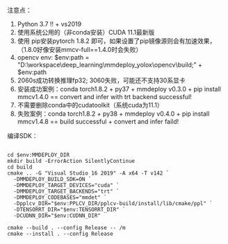 注意点：

1. Python 3.7 !! + vs2019
2. 使用系统公用的（非conda安装）CUDA 11.1最新版
3. 使用 pip安装pytorch 1.8.2 即可，如果设置了pip镜像源则会有加速效果，  （1.8.0好像安装mmcv-full==1.4.0时会失败）
4. opencv env: $env:path = "D:\workspace\deep_learning\mmdeploy_yolox\opencv\build;" + $env:path
5. 2060s成功转换推理fp32; 3060失败，可能还不支持30系显卡
6. 安装成功案例：conda torch1.8.2 + py37 + mmdeploy v0.3.0 + pip install mmcv1.4.0 == convert and infer with trt backend successful! 
7. 不需要删除conda中的cudatoolkit（系统cuda为11.1）
8. 失败案例：conda torch1.8.2 + py38 + mmdeploy v0.4.0 + pip install mmcv1.4.8 == build successful + convert and infer faild! 


编译SDK：

```

cd $env:MMDEPLOY_DIR
mkdir build -ErrorAction SilentlyContinue
cd build
cmake .. -G "Visual Studio 16 2019" -A x64 -T v142 `
  -DMMDEPLOY_BUILD_SDK=ON `
  -DMMDEPLOY_TARGET_DEVICES="cuda" `
  -DMMDEPLOY_TARGET_BACKENDS="trt" `
  -DMMDEPLOY_CODEBASES="mmdet" `
  -Dpplcv_DIR="$env:PPLCV_DIR/pplcv-build/install/lib/cmake/ppl" `
  -DTENSORRT_DIR="$env:TENSORRT_DIR" `
  -DCUDNN_DIR="$env:CUDNN_DIR"

cmake --build . --config Release -- /m
cmake --install . --config Release

```